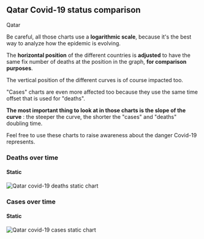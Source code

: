 ## Qatar Covid-19 status comparison 

Qatar



Be careful, all those charts use a **logarithmic scale**, because it's the best way to analyze how the epidemic is evolving.
 
The **horizontal position** of the different countries is **adjusted** to have the same fix number of deaths at the position in the graph, **for comparison purposes**.

The vertical position of the different curves is of course impacted too.

"Cases" charts are even more affected too because they use the same time offset that is used for "deaths".

**The most important thing to look at in those charts is the slope of the curve** : the steeper the curve, the shorter the "cases" and "deaths" doubling time.

Feel free to use these charts to raise awareness about the danger Covid-19 represents. 


 
### Deaths over time
 
#### Static
![Qatar covid-19 deaths static chart](https://raw.githubusercontent.com/madlag/coronavirus_study/master/notebooks/graphs/2020-03-29/countries/Qatar/2020-03-29_Qatar_deaths.png "Qatar covid-19 deaths static chart")   

 
### Cases over time
 
#### Static
![Qatar covid-19 cases static chart](https://raw.githubusercontent.com/madlag/coronavirus_study/master/notebooks/graphs/2020-03-29/countries/Qatar/2020-03-29_Qatar_cases.png "Qatar covid-19 cases static chart")   

